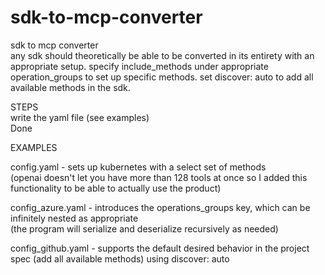 # sdk-to-mcp-converter
sdk to mcp converter  
any sdk should theoretically be able to be converted in its entirety with an appropriate setup. specify include_methods under appropriate operation_groups to set up specific methods. set discover: auto to add all available methods in the sdk.

STEPS  
write the yaml file (see examples)  
Done

EXAMPLES

config.yaml - sets up kubernetes with a select set of methods  
	(openai doesn't let you have more than 128 tools at once so I added this functionality to be able to actually use the product)

config_azure.yaml - introduces the operations_groups key, which can be infinitely nested as appropriate  
(the program will serialize and deserialize recursively as needed)

config_github.yaml - supports the default desired behavior in the project spec (add all available methods) using discover: auto

